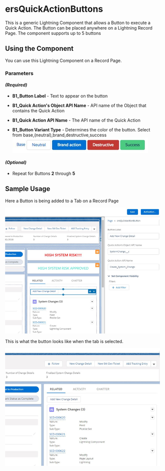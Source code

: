 # ersQuickActionButtons

This is a generic Lightning Component that allows a Button to execute a Quick Action.  The Button can be placed anywhere on a Lightning Record Page.  The component supports up to 5 buttons

## Using the Component

You can use this Lightning Component on a Record Page.

### Parameters

#### _(Required)_

- **B1_Button Label** - Text to appear on the button

- **B1_Quick Action's Object API Name** - API name of the Object that contains the Quick Action

- **B1_Quick Action API Name** - The API name of the Quick Action

- **B1_Button Variant Type** - Determines the color of the button.  Select from base,(neutral),brand,destructive,success
![Sample Button Variants](ButtonVariants.JPG?raw=true)

#### _(Optional)_

- Repeat for Buttons **2** through **5**

## Sample Usage

Here a Button is being added to a Tab on a Record Page

![Setup Page](PageSetup.JPG?raw=true)


This is what the button looks like when the tab is selected.

![Button](PageLayout.JPG?raw=true)

